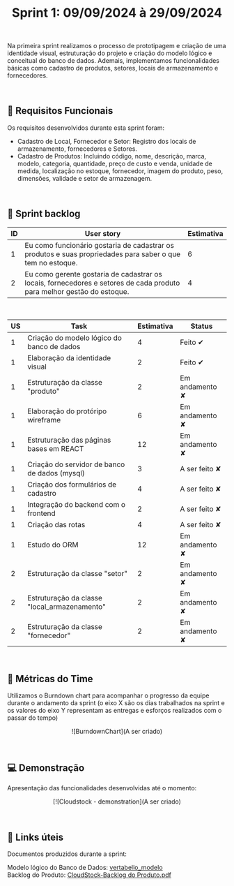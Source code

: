 <h1 align='center'> Sprint 1: 09/09/2024 à 29/09/2024 </h1>

<br>

Na primeira sprint realizamos o processo de prototipagem e criação de uma identidade visual, estruturação do projeto e criação do modelo lógico e conceitual do banco de dados. Ademais, implementamos funcionalidades básicas como cadastro de produtos, setores, locais de armazenamento e fornecedores.

<br>

## 🧾 Requisitos Funcionais

Os requisitos desenvolvidos durante esta sprint foram:

- Cadastro de Local, Fornecedor e Setor: Registro dos locais de armazenamento, fornecedores e Setores.
- Cadastro de Produtos: Incluindo código, nome, descrição, marca, modelo, categoria, quantidade, preço de custo e venda, unidade de medida, localização no estoque, fornecedor, imagem do produto, peso, dimensões, validade e setor de armazenagem.

<br>

## 🎯 Sprint backlog

ID | User story | Estimativa
|------|--------|------|
| 1 | 	Eu como funcionário gostaria de cadastrar os produtos e suas propriedades para saber o que tem no estoque. | 6 |
| 2 | 	Eu como gerente gostaria de cadastrar os locais, fornecedores e setores de cada produto para melhor gestão do estoque. | 4 |

<br>

US | Task | Estimativa | Status
|------|--------|------|-----|
| 1 | Criação do modelo lógico do banco de dados | 4 | Feito ✔ |
| 1 | Elaboração da identidade visual | 2 | Feito ✔ |
| 1 | Estruturação da classe "produto" | 2 | Em andamento ✘ |
| 1 | Elaboração do protóripo wireframe | 6 | Em andamento ✘ |
| 1 | Estruturação das páginas bases em REACT | 12 | Em andamento ✘ |
| 1 | Criação do servidor de banco de dados (mysql) | 3 | A ser feito ✘ |
| 1 | Criação dos formulários de cadastro | 4 | A ser feito ✘ |
| 1 | Integração do backend com o frontend | 2 | A ser feito ✘ |
| 1 | Criação das rotas | 4 | A ser feito ✘ |
| 1 | Estudo do ORM | 12 | Em andamento ✘ |
| 2 | Estruturação da classe "setor" | 2 | Em andamento ✘ |
| 2 | Estruturação da classe "local_armazenamento" | 2 | Em andamento ✘ |
| 2 | Estruturação da classe "fornecedor" | 2 | Em andamento ✘ |

<br> 

## 📅 Métricas do Time

Utilizamos o Burndown chart para acompanhar o progresso da equipe durante o andamento da sprint (o eixo X são os dias trabalhados na sprint e os valores do eixo Y representam as entregas e esforços realizados com o passar do tempo)

<div align="center">
 
![BurndownChart](A ser criado)
 </div>

 <br>
 
## 💻 Demonstração

Apresentação das funcionalidades desenvolvidas até o momento:
<div align="center">
 
[![Cloudstock - demonstration](A ser criado)
</div>

<br>

## :link: Links úteis

Documentos produzidos durante a sprint:

Modelo lógico do Banco de Dados: [vertabello_modelo](https://github.com/user-attachments/assets/44f5c70d-fe6d-451d-a009-a0b1723421d5) 
<br>
Backlog do Produto: [CloudStock-Backlog do Produto.pdf](https://github.com/user-attachments/files/17026988/SKYF-Backlog.do.Produto-170924-104112.pdf)




